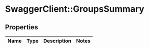 # SwaggerClient::GroupsSummary

## Properties
Name | Type | Description | Notes
------------ | ------------- | ------------- | -------------


